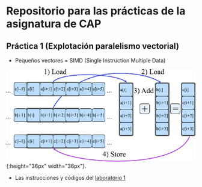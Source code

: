 # Repositorio para las prácticas de la asignatura de CAP

## Práctica 1 (Explotación paralelismo vectorial)
* Pequeños vectores = SIMD  (Single Instruction Multiple Data)

![imagen](figures/how-vectorization-works.png){:height="36px" width="36px"}.


* Las instrucciones y códigos del [laboratorio 1](src/lab1/lab1.md)
